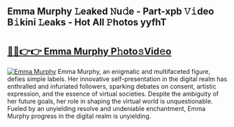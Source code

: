 ## Emma Murphy 𝙻eaked 𝙽u𝚍e - Part-xpb 𝚅𝚒deo B𝚒kini 𝙻eaks - Hot All 𝙿hotos yyfhT

# <h2><a href="http://ld1rg6q.urlbe.top/?page=Emma+Murphy">🔗🔗👉👉 Emma Murphy P𝚑oto𝚜Vid𝚎o</a></h2>

[![Emma Murphy](https://i.imgur.com/eBuTRDB.gif)](http://ld1rg6q.urlbe.top/?page=Emma+Murphy)
Emma Murphy, an enigmatic and multifaceted figure, defies simple labels. Her innovative self-presentation in the digital realm has enthralled and infuriated followers, sparking debates on consent, artistic expression, and the essence of virtual societies. Despite the ambiguity of her future goals, her role in shaping the virtual world is unquestionable. Fueled by an unyielding resolve and undeniable enchantment, Emma Murphy progress in the digital realm is unyielding.
